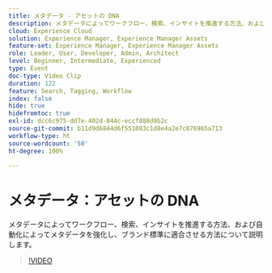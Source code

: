 ```yaml
---
title: メタデータ - アセットの DNA
description: メタデータによってワークフロー、検索、インサイトを推進する方法、および自動化によってメタデータを強化し、ブランド標準に適合させる方法について説明します。
cloud: Experience Cloud
solution: Experience Manager, Experience Manager Assets
feature-set: Experience Manager, Experience Manager Assets
role: Leader, User, Developer, Admin, Architect
level: Beginner, Intermediate, Experienced
type: Event
doc-type: Video Clip
duration: 122
feature: Search, Tagging, Workflow
index: false
hide: true
hidefromtoc: true
exl-id: dcc6c975-dd7e-402d-844c-eccf888d9b2c
source-git-commit: b11d9d6844d6f551083c1d8e4a2e7c076965a713
workflow-type: ht
source-wordcount: '50'
ht-degree: 100%

---
```


# メタデータ：アセットの DNA

メタデータによってワークフロー、検索、インサイトを推進する方法、および自動化によってメタデータを強化し、ブランド標準に適合させる方法について説明します。

>[!VIDEO](https://video.tv.adobe.com/v/3461966/?learn=on&enablevpops&captions=jpn)
